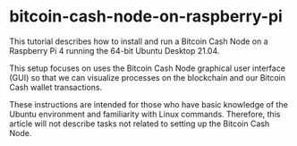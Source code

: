 # bitcoin-cash-node-on-raspberry-pi
<p>This tutorial describes how to install and run a Bitcoin Cash Node on a Raspberry Pi 4 running the 64-bit Ubuntu Desktop 21.04.</p>
<p>This setup focuses on uses the Bitcoin Cash Node graphical user interface (GUI) so that we can visualize processes on the blockchain and our Bitcoin Cash wallet transactions.</p>
<p>These instructions are intended for those who have basic knowledge of the Ubuntu environment and familiarity with Linux commands. Therefore, this article will not describe tasks not related to setting up the Bitcoin Cash Node.</p>
